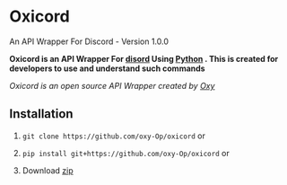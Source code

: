 # Oxicord
An API Wrapper For Discord - Version 1.0.0

**Oxicord is an API Wrapper For [disord](https://discord.com) Using [Python](https://python.org) . This is created for developers to use and understand such commands** 
<br />

_Oxicord is an open source API Wrapper created by [Oxy](https://github.com/oxy-Op/)_



## Installation


1. ```git clone https://github.com/oxy-Op/oxicord```    or

1. ```pip install git+https://github.com/oxy-Op/oxicord```   or

1. Download [zip](https://codeload.github.com/oxy-Op/oxicord/zip/refs/heads/master)


